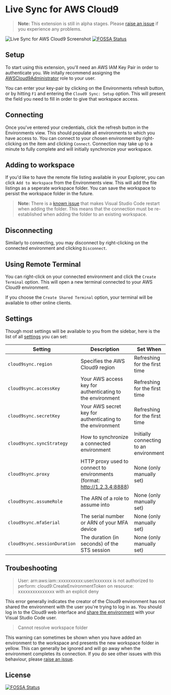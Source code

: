 # Live Sync for AWS Cloud9

>**Note:** This extension is still in alpha stages. Please [raise an issue](https://github.com/iann0036/cloud9-sync/issues) if you experience any problems.

![Live Sync for AWS Cloud9 Screenshot](https://raw.githubusercontent.com/iann0036/cloud9-sync/master/resources/screenshot.png)
[![FOSSA Status](https://app.fossa.io/api/projects/git%2Bgithub.com%2Fiann0036%2Fcloud9-sync.svg?type=shield)](https://app.fossa.io/projects/git%2Bgithub.com%2Fiann0036%2Fcloud9-sync?ref=badge_shield)

## Setup

To start using this extension, you'll need an AWS IAM Key Pair in order to authenticate you. We initally recommend assigning the [AWSCloud9Administrator](https://console.aws.amazon.com/iam/home#/policies/arn:aws:iam::aws:policy/AWSCloud9Administrator$jsonEditor) role to your user.

You can enter your key-pair by clicking on the Environments refresh button, or by hitting `F1` and entering the `Cloud9 Sync: Setup` option. This will present the field you need to fill in order to give that workspace access.


## Connecting

Once you've entered your credentials, click the refresh button in the Environments view. This should populate all environments to which you have access to. You can connect to your chosen environment by right-clicking on the item and clicking `Connect`. Connection may take up to a minute to fully complete and will initially synchronize your workspace.


## Adding to workspace

If you'd like to have the remote file listing available in your Explorer, you can click `Add to Workspace` from the Environments view. This will add the file listings as a seperate workspace folder. You can save the workspace to persist the workspace folder in the future.

>**Note:** There is a [known issue](https://github.com/Microsoft/vscode/issues/46048) that makes Visual Studio Code restart when adding the folder. This means that the connection must be re-established when adding the folder to an existing workspace.


## Disconnecting

Similarly to connecting, you may disconnect by right-clicking on the connected environment and clicking `Disconnect`.


## Using Remote Terminal

You can right-click on your connected environment and click the `Create Terminal` option. This will open a new terminal connected to your AWS Cloud9 environment.

If you choose the `Create Shared Terminal` option, your terminal will be available to other online clients.


## Settings

Though most settings will be available to you from the sidebar, here is the list of all [settings](https://code.visualstudio.com/docs/getstarted/settings) you can set:

Setting | Description | Set When
------- | ----------- | --------
`cloud9sync.region` | Specifies the AWS Cloud9 region | Refreshing for the first time
`cloud9sync.accessKey` | Your AWS access key for authenticating to the environment | Refreshing for the first time
`cloud9sync.secretKey` | Your AWS secret key for authenticating to the environment | Refreshing for the first time
`cloud9sync.syncStrategy` | How to synchronize a connected environment | Initially connecting to an environment
`cloud9sync.proxy` | HTTP proxy used to connect to environments (format: http://1.2.3.4:8888) | None (only manually set)
`cloud9sync.assumeRole` | The ARN of a role to assume into | None (only manually set)
`cloud9sync.mfaSerial` | The serial number or ARN of your MFA device | None (only manually set)
`cloud9sync.sessionDuration` | The duration (in seconds) of the STS session | None (only manually set)


## Troubeshooting

> User: arn:aws:iam::xxxxxxxxxx:user/xxxxxxx is not authorized to perform: cloud9:CreateEnvironmentToken on resource: xxxxxxxxxxxxxxx with an explicit deny

This error generally indicates the creator of the Cloud9 environment has not shared the environment with the user you're trying to log in as. You should log in to the Cloud9 web interface and [share the environment](https://docs.aws.amazon.com/cloud9/latest/user-guide/share-environment.html#share-environment-invite-user) with your Visual Studio Code user.

> Cannot resolve workspace folder

This warning can sometimes be shown when you have added an environment to the workspace and presents the new workspace folder in yellow. This can generally be ignored and will go away when the environment completes its connection. If you do see other issues with this behaviour, please [raise an issue](https://github.com/iann0036/cloud9-sync/issues).


## License
[![FOSSA Status](https://app.fossa.io/api/projects/git%2Bgithub.com%2Fiann0036%2Fcloud9-sync.svg?type=large)](https://app.fossa.io/projects/git%2Bgithub.com%2Fiann0036%2Fcloud9-sync?ref=badge_large)